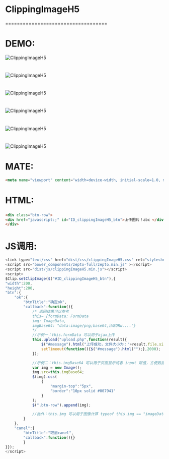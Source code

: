 # ClippingImageH5
===================================  

DEMO:
===================================
![ClippingImageH5](/Screenshot/qrcode.png)
#
![ClippingImageH5](/Screenshot/1.png)
#
![ClippingImageH5](/Screenshot/2.png)
#
![ClippingImageH5](/Screenshot/3.png)
#
![ClippingImageH5](/Screenshot/4.png)
#
![ClippingImageH5](/Screenshot/5.png)


MATE:
===================================
```html
<meta name="viewport" content="width=device-width, initial-scale=1.0, minimum-scale=1.0, maximum-scale=1.0, user-scalable=no">
```

HTML:
===================================  
###
```html
<div class="btn-row">
<div href="javascript:;" id="ID_clippingImageH5_btn">上传图片！abc </div>
</div>
```

JS调用:
===================================  
```javascript
<link type="text/css" href="dist/css/clippingImageH5.css" rel="stylesheet" />
<script src="bower_components/zepto-full/zepto.min.js" ></script>
<script src="dist/js/clippingImageH5.min.js"></script>
<script>
$Clip.setClipImage($("#ID_clippingImageH5_btn"),{
"width":200,
"height":200,
"btn":{
    "ok":{
        "btnTitle":"确定ok",
        "callback":function(){
            /* 返回结果可以参考
            this= {formData: FormData
            img: ImageData,
            imgBase64: "data:image/png;base64,iVBORw...."}
            */
            //示例一：this.formData 可以用于ajax上传
            this.upload("upload.php",function(result){
                $("#message").html("上传成功，文件大小为："+result.file.size+"b");
                setTimeout(function(){$("#message").html("");},2000);
            });

            //示例二：this.imgBase64 可以用于页面显示或者 input 赋值，方便数据库存储
            var img = new Image();
            img.src=this.imgBase64;
            $(img).css(
                {
                    "margin-top":"5px",
                    "border":"10px solid #007941"
                }
            );
            $(".btn-row").append(img);

            //此外：this.img 可以用于图像计算 typeof this.img == "imageData"
        }
    },
    "canel":{
        "btnTitle":"取消canel",
        "callback":function(){}
        }
}});
</script>
```